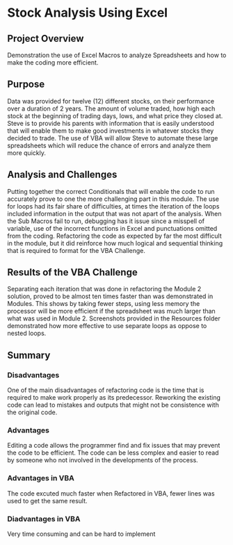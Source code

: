 # Stock Analysis Using Excel
## Project Overview
Demonstration the use of Excel Macros to analyze Spreadsheets and how to make the coding more efficient.
## Purpose
Data was provided for twelve (12) different stocks, on their performance over a duration of 2 years. The amount of volume traded, how high each stock at the beginning of trading days, lows, and what price they closed at. Steve is to provide his parents with information that is easily understood that will enable them to make good investments in whatever stocks they decided to trade. The use of VBA will allow Steve to automate these large spreadsheets which will reduce the chance of errors and analyze them more quickly.
## Analysis and Challenges
Putting together the correct Conditionals that will enable the code to run accurately prove to one the more challenging part in this module.  The use for loops had its fair share of difficulties, at times the iteration of the loops included information in the output that was not apart of the analysis. When the Sub Macros fail to run, debugging has it issue since a misspell of variable, use of the incorrect functions in Excel and punctuations omitted from the coding.  Refactoring the code as expected by far the most difficult in the module, but it did reinforce how much logical and sequential thinking that is required to format for the VBA Challenge. 
## Results of the VBA Challenge
Separating each iteration that was done in refactoring the Module 2 solution, proved to be almost ten times faster than was demonstrated in Modules. This shows by taking fewer steps, using less memory the processor will be more efficient if the spreadsheet was much larger than what was used in Module 2. Screenshots provided in the Resources folder demonstrated how more effective to use separate loops as oppose to nested loops.
## Summary
### Disadvantages
One of the main disadvantages of refactoring code is the time that is required to make work properly as its predecessor. Reworking the existing code can lead to mistakes and outputs that might not be consistence with the original code. 
### Advantages
Editing a code allows the programmer find and fix issues that may prevent the code to be efficient. The code can be less complex and easier to read by someone who not involved in the developments of the process. 
### Advantages in VBA
The code excuted much faster when Refactored in VBA, fewer lines was used to get the same result.
### Diadvantages in VBA
Very time consuming and can be hard to implement
